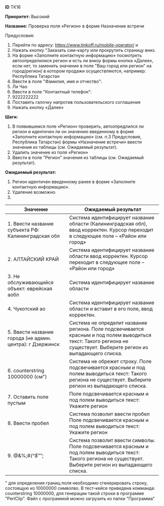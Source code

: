 **ID**		ТК16

**Приоритет:**	Высокий

**Название:** 	Проверка поля «Регион» в форме Назначение встречи

Предусловия:

1.	Перейти по адресу: https://www.tinkoff.ru/mobile-operator/ и 
2.	Нажать кнопку "Заказать сим-карту или прокрутить страницу вниз.
3.	На форме «Заполните контактную информацию» посмотреть автоопределилися регион и есть ли внизу формы кнопка «Далее», если нет, то заменить значение в поле "Ваш город или регион" на город(регион) в котором продажи осуществляются, например: Республика Татарстан
4.	Ввести в поле "Фамилия, имя и отчество": 
5.	Ли Чао
6.	Ввести в поле "Контактный телефон": 
7.	9222222222
8.	Поставить галочку напротив пользовательского соглашения 
9.	Нажать кнопку «Далее»

**Шаги:**

1.	В появившемся поле «Регион» проверить, автоопредлился ли регион и идентичен ли он значению введенному в форме «Заполните контактную информацию» (см. п.3 Предусловия, Республика Татарстан)  формы «Назначение встречи» ввести значения из таблицы (см. Ожидаемый результат).
2.	Удалить значение из поля «Регион»
3.	Ввести в поле "Регион" значения из таблицы (см. Ожидаемый результат).

**Ожидаемый результат:**

1.	Регион идентичен введенному ранее в форме «Заполните контактную информацию».
2.	Удаление возможно.
3.	

|    Значение                                                     |    Ожидаемый результат                                                                                                                                                               |
|-----------------------------------------------------------------|--------------------------------------------------------------------------------------------------------------------------------------------------------------------------------------|
|    1. Ввести название субъекта РФ:    Калининградская обл          |    Система идентифицирует название области (Калининградская   обл), ввод корректен.   Курсор переходит в следующее поле – «Район или   город»                                        |
|    2. АЛТАЙСКИЙ КРАЙ                                               |    Система идентифицирует название области ввод корректен.   Курсор переходит в следующее поле – «Район или   город»                                                                 |
|   3. Не обслуживающийся объект:   еврейская аобл                  |    Система идентифицирует название области                                                                                                                                           |
|   4. Чукотский ао                                                 |    Система идентифицирует название области и вставит в   его поле, ввод корректен.                                                                                                   |
|   5. Ввести название города (не админ. центра):    г Дзержинск    |    Система не определит название региона.    Поле подсвечивается красным и под полем выводиться   текст: Такого региона не существует. Выберите регион из выпадающего списка.        |
|    6. counterstring 10000000   (см")                                     |    Система не обрежет строку.   Поле подсвечивается красным и под полем выводиться   текст: Такого региона не существует. Выберите регион из выпадающего списка.                     |
|   7. Оставить поле пустым                                         |    Поле подсвечивается красным и под полем выводиться   текст: Укажите регион                                                                                                        |
|   8.  Ввести пробел                                                |    Система позволит ввести пробел    Поле подсвечивается красным и под полем выводиться   текст: Укажите регион                                                                      |
|    9. @&%;#*(^$""*;                                              |    Система позволит ввести символы.   Поле подсвечивается красным и под полем выводиться   текст: Такого региона не существует. Выберите регион из выпадающего списка.               |


" для определения границ поля необходимо сгенерировать строку, состоящую из 10000000 символво. В тест-кейсе приведена комманда: counterstring 10000000, для генерации такой строки в программе "PerlClip". Файл с программой можно загрузить из папки "Программа"
